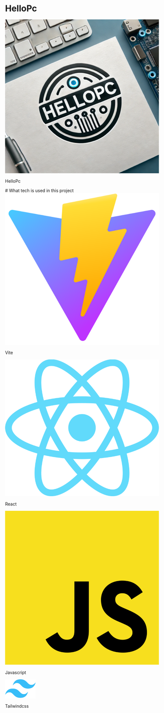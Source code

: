 # HelloPc
<img src="./public/Logo1.webp"/>
<p>HelloPc</p>
# What tech is used in this project
<img src="./public/Vitejs-logo.svg.png"/>
<p>Vite</p>
<img src="./public/React-icon.png"/>
<p>React</p>
<img src="./public/js.png"/>
<p>Javascript</p>
<img src="./public/Tailwind_CSS_Logo.png" width="100px"/>
<p>Tailwindcss</p>
<!-- [Alt Text](./public/daisyui-logomark.svg){width=300 height=200} -->
<!-- <img src="./public/daisyui-logomark.svg"/> -->
<!-- <p>daisyui</p> -->
